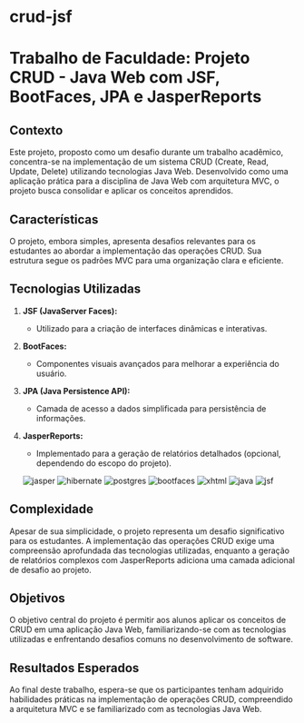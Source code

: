 # crud-jsf
# Trabalho de Faculdade: Projeto CRUD - Java Web com JSF, BootFaces, JPA e JasperReports

## Contexto
Este projeto, proposto como um desafio durante um trabalho acadêmico, concentra-se na implementação de um sistema CRUD (Create, Read, Update, Delete) utilizando tecnologias Java Web. Desenvolvido como uma aplicação prática para a disciplina de Java Web com arquitetura MVC, o projeto busca consolidar e aplicar os conceitos aprendidos.

## Características
O projeto, embora simples, apresenta desafios relevantes para os estudantes ao abordar a implementação das operações CRUD. Sua estrutura segue os padrões MVC para uma organização clara e eficiente.

## Tecnologias Utilizadas
1. **JSF (JavaServer Faces):**
   - Utilizado para a criação de interfaces dinâmicas e interativas.

2. **BootFaces:**
   - Componentes visuais avançados para melhorar a experiência do usuário.

3. **JPA (Java Persistence API):**
   - Camada de acesso a dados simplificada para persistência de informações.

4. **JasperReports:**
   - Implementado para a geração de relatórios detalhados (opcional, dependendo do escopo do projeto).
  
   ![jasper](https://github.com/Erick-SouDev/crud-jsf/assets/139890795/c33676c7-34ea-4bd5-b559-0b06e724a1c0)
![hibernate](https://github.com/Erick-SouDev/crud-jsf/assets/139890795/d9f76739-ca7d-4f47-be83-b344c2a43444)
![postgres](https://github.com/Erick-SouDev/crud-jsf/assets/139890795/ecd41be7-7784-4774-8dbf-7391027c7d08)
![bootfaces](https://github.com/Erick-SouDev/crud-jsf/assets/139890795/5ad5c18c-1ebd-48b6-b2e1-4368e850c91c)
![xhtml](https://github.com/Erick-SouDev/crud-jsf/assets/139890795/f79a0f55-50dc-4551-a347-fd08a0bed007)
![java](https://github.com/Erick-SouDev/crud-jsf/assets/139890795/ff0f73d8-64fc-438c-a025-3ce6fb2e80cd)
![jsf](https://github.com/Erick-SouDev/crud-jsf/assets/139890795/35b09c6d-d5ad-4c89-af53-698f923b84a5)

## Complexidade
Apesar de sua simplicidade, o projeto representa um desafio significativo para os estudantes. A implementação das operações CRUD exige uma compreensão aprofundada das tecnologias utilizadas, enquanto a geração de relatórios complexos com JasperReports adiciona uma camada adicional de desafio ao projeto.

## Objetivos
O objetivo central do projeto é permitir aos alunos aplicar os conceitos de CRUD em uma aplicação Java Web, familiarizando-se com as tecnologias utilizadas e enfrentando desafios comuns no desenvolvimento de software.

## Resultados Esperados
Ao final deste trabalho, espera-se que os participantes tenham adquirido habilidades práticas na implementação de operações CRUD, compreendido a arquitetura MVC e se familiarizado com as tecnologias Java Web.


